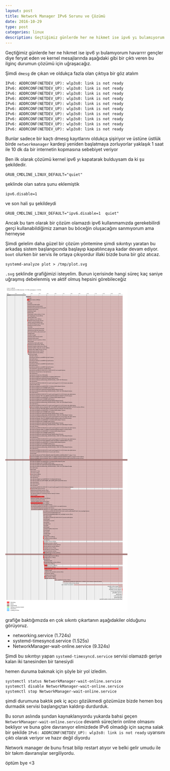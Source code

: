 ```yaml
---
layout: post
title: Network Manager IPv6 Sorunu ve Çözümü
date: 2016-10-29
type: post
categories: linux
description: Geçtiğimiz günlerde her ne hikmet ise ipv6 yı bulamıyorum havarrrr gençler diye feryat eden ve kernel mesajlarında aşağıdaki
---
```


Geçtiğimiz günlerde her ne hikmet ise ipv6 yı bulamıyorum havarrrr gençler diye feryat eden ve kernel mesajlarında aşağıdaki gibi bir çıktı veren bu ilginç durumun çözümü için uğraşacağız.

Şimdi `dmesg` de çıkan ve oldukça fazla olan çıktıya bir göz atalım

```
IPv6: ADDRCONF(NETDEV_UP): wlp3s0: link is not ready
IPv6: ADDRCONF(NETDEV_UP): wlp3s0: link is not ready
IPv6: ADDRCONF(NETDEV_UP): wlp3s0: link is not ready
IPv6: ADDRCONF(NETDEV_UP): wlp3s0: link is not ready
IPv6: ADDRCONF(NETDEV_UP): wlp3s0: link is not ready
IPv6: ADDRCONF(NETDEV_UP): wlp3s0: link is not ready
IPv6: ADDRCONF(NETDEV_UP): wlp3s0: link is not ready
IPv6: ADDRCONF(NETDEV_UP): wlp3s0: link is not ready
IPv6: ADDRCONF(NETDEV_UP): wlp3s0: link is not ready
IPv6: ADDRCONF(NETDEV_UP): wlp3s0: link is not ready
```

Bunlar sadece bir kaçtı dmesg kayıtlarını oldukça şişiriyor ve üstüne üstlük birde `networkmanager` kardeşi yeniden başlatmaya zorluyorlar yaklaşık 1 saat ile 10 dk da bir internetin kopmasına sebebiyet veriyor

Ben ilk olarak çözümü kernel ipv6 yı kapatarak bulduysam da ki şu şekildedir.

```
GRUB_CMDLINE_LINUX_DEFAULT="quiet"
```

şeklinde olan satıra şunu eklemiştik

```
ipv6.disable=1 
```

ve son hali şu şekildeydi

```
GRUB_CMDLINE_LINUX_DEFAULT="ipv6.disable=1  quiet"
```

Ancak bu tam olarak bir çözüm olamazdı ipv6 kullanmamızda gerekebilirdi gerçi kullanabildiğimiz zaman bu böceğin oluşacağını sanmıyorum ama herneyse

Şimdi gelelim daha güzel bir çözüm yöntemine şimdi sıkıntıyı yaratan bu arkadaş sistem başlangıcında başlayıp kapatılıncaya kadar devam ediyor. `boot` olurken bir servis ile ortaya çıkıyordur illaki bizde buna bir göz atıcaz.

```
systemd-analyze plot > /tmp/plot.svg
```

`.svg` şeklinde grafiğimizi isteyelim. Bunun içerisinde hangi süreç kaç saniye uğraşmış debelenmiş ve aktif olmuş hepsini görebileceğiz

![plotgrafik](/assets/plot.jpg)

grafiğe baktığımızda en çok sıkıntı çıkartanın aşağıdakiler olduğunu görüyoruz.

- networking.service (1.724s)
- systemd-timesyncd.service (1.525s)
- NetworkManager-wait-online.service (9.324s)

Şimdi bu sıkıntıyı yapan `systemd-timesyncd.service` servisi olamazdı geriye kalan iki tanesinden bir tanesiydi

hemen duruma bakmak için şöyle bir yol izledim.

```
systemctl status NetworkManager-wait-online.service
systemctl disable NetworkManager-wait-online.service
systemctl stop NetworkManager-wait-online.service
```

şimdi durumuna baktık pek iç açıcı gözükmedi gözümüze bizde hemen boş durmadık servisi başlangıçtan kaldırıp durdurduk.

Bu sorun aslında şundan kaynaklanıyordu yukarda bahsi geçen `NetworkManager-wait-online.service` devamlı süreçlerin online olmasını bekliyor ve buna göre davranıyor elimizdede IPv6 olmadığı için saçma salak bir şekilde `IPv6: ADDRCONF(NETDEV_UP): wlp3s0: link is not ready` uyarısını çıktı olarak veriyor ve hazır değil diyordu

Network manager de bunu fırsat bilip restart atıyor ve belki gelir umudu ile bir takım davranışlar sergiliyordu.

öptüm bye <3